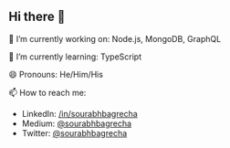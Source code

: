 
<!--
**sourabhbagrecha/sourabhbagrecha** is a ✨ _special_ ✨ repository because its `README.md` (this file) appears on your GitHub profile.

Here are some ideas to get you started:

- 🔭 I’m currently working on ...
- 🌱 I’m currently learning ...
- 👯 I’m looking to collaborate on ...
- 🤔 I’m looking for help with ...
- 💬 Ask me about ...
- 📫 How to reach me: ...
- 😄 Pronouns: ...
- ⚡ Fun fact: ...
-->

## Hi there 👋
🔭 I’m currently working on: Node.js, MongoDB, GraphQL

🌱 I’m currently learning: TypeScript

😄 Pronouns: He/Him/His

📫 How to reach me:
- LinkedIn: [/in/sourabhbagrecha](https://www.linkedin.com/in/sourabhbagrecha/)
- Medium: [@sourabhbagrecha](https://medium.com/@sourabhbagrecha/)
- Twitter: [@sourabhbagrecha](https://twitter.com/@sourabhbagrecha/)

